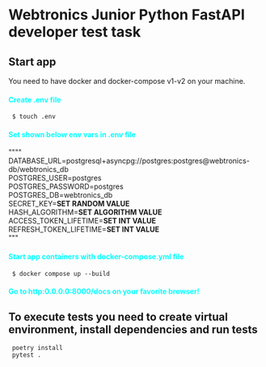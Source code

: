 # Webtronics Junior Python FastAPI developer test task

## Start app
You need to have docker and docker-compose v1-v2 on your machine.

#### <span style="color:cyan">Create .env file </span>
<code> $ touch .env </code>  

#### <span style="color:cyan">Set shown below env vars in .env file</span>
""""  
DATABASE_URL=postgresql+asyncpg://postgres:postgres@webtronics-db/webtronics_db  
POSTGRES_USER=postgres  
POSTGRES_PASSWORD=postgres  
POSTGRES_DB=webtronics_db  
SECRET_KEY=**SET RANDOM VALUE**   
HASH_ALGORITHM=**SET ALGORITHM VALUE**  
ACCESS_TOKEN_LIFETIME=**SET INT VALUE**  
REFRESH_TOKEN_LIFETIME=**SET INT VALUE**  
"""
#### <span style="color:cyan">Start app containers with docker-compose.yml file</span>
<code> $ docker compose up --build </code>

#### <span style="color:cyan">Go to http:0.0.0.0:8000/docs on your favorite browser! </span>


## To execute tests you need to create virtual environment, install dependencies and run tests
<code> poetry install </code>  
<code> pytest . </code>
